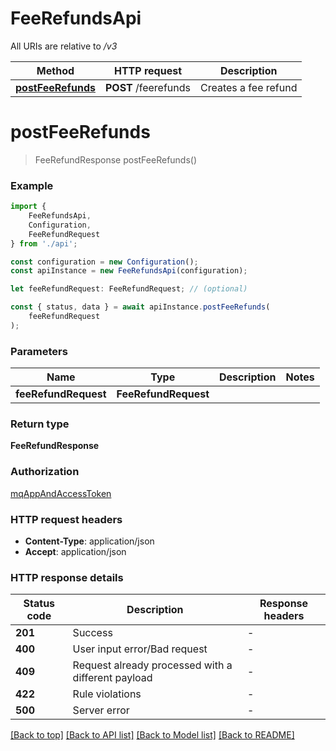 # FeeRefundsApi

All URIs are relative to */v3*

|Method | HTTP request | Description|
|------------- | ------------- | -------------|
|[**postFeeRefunds**](#postfeerefunds) | **POST** /feerefunds | Creates a fee refund|

# **postFeeRefunds**
> FeeRefundResponse postFeeRefunds()


### Example

```typescript
import {
    FeeRefundsApi,
    Configuration,
    FeeRefundRequest
} from './api';

const configuration = new Configuration();
const apiInstance = new FeeRefundsApi(configuration);

let feeRefundRequest: FeeRefundRequest; // (optional)

const { status, data } = await apiInstance.postFeeRefunds(
    feeRefundRequest
);
```

### Parameters

|Name | Type | Description  | Notes|
|------------- | ------------- | ------------- | -------------|
| **feeRefundRequest** | **FeeRefundRequest**|  | |


### Return type

**FeeRefundResponse**

### Authorization

[mqAppAndAccessToken](../README.md#mqAppAndAccessToken)

### HTTP request headers

 - **Content-Type**: application/json
 - **Accept**: application/json


### HTTP response details
| Status code | Description | Response headers |
|-------------|-------------|------------------|
|**201** | Success |  -  |
|**400** | User input error/Bad request |  -  |
|**409** | Request already processed with a different payload |  -  |
|**422** | Rule violations |  -  |
|**500** | Server error |  -  |

[[Back to top]](#) [[Back to API list]](../README.md#documentation-for-api-endpoints) [[Back to Model list]](../README.md#documentation-for-models) [[Back to README]](../README.md)

